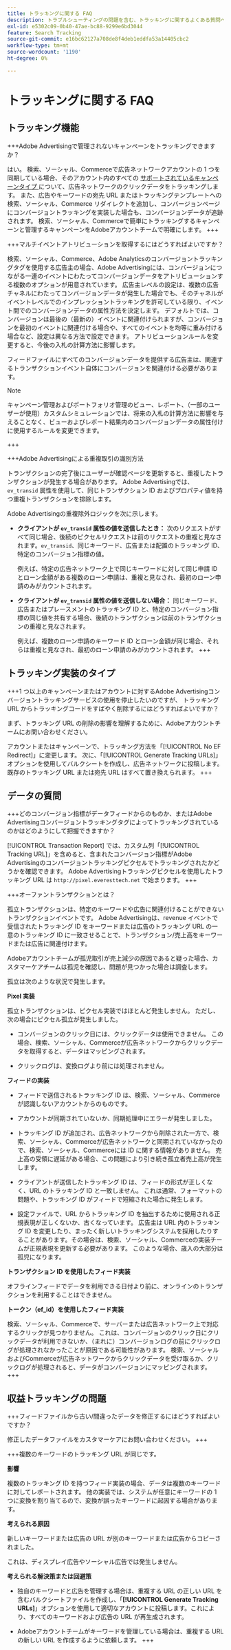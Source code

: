 ```yaml
---
title: トラッキングに関する FAQ
description: トラブルシューティングの問題を含む、トラッキングに関するよくある質問への回答を説明します。
exl-id: e5302c09-0b40-47ae-bc88-9299e6bd3044
feature: Search Tracking
source-git-commit: e16bc62127a708de8f4deb1eddfa53a14405cbc2
workflow-type: tm+mt
source-wordcount: '1190'
ht-degree: 0%

---
```


# トラッキングに関する FAQ

## トラッキング機能

+++Adobe Advertisingで管理されないキャンペーンをトラッキングできますか？

はい。 検索、ソーシャル、Commerceで広告ネットワークアカウントの 1 つを同期している場合、そのアカウント内のすべての [ サポートされているキャンペーンタイプ ](/help/search-social-commerce/introduction/supported-inventory.md) について、広告ネットワークのクリックデータをトラッキングします。 また、広告やキーワードの宛先 URL またはトラッキングテンプレートへの検索、ソーシャル、Commerce リダイレクトを追加し、コンバージョンページにコンバージョントラッキングを実装した場合も、コンバージョンデータが追跡されます。 検索、ソーシャル、Commerceで簡単にトラッキングするキャンペーンと管理するキャンペーンをAdobeアカウントチームで明確にします。
+++

+++マルチイベントアトリビューションを取得するにはどうすればよいですか？

検索、ソーシャル、Commerce、Adobe Analyticsのコンバージョントラッキングタグを使用する広告主の場合、Adobe Advertisingには、コンバージョンにつながる一連のイベントにわたってコンバージョンデータをアトリビューションする複数のオプションが用意されています。 広告主レベルの設定は、複数の広告チャネルにわたってコンバージョンデータが発生した場合でも、そのチャネルがイベントレベルでのインプレッショントラッキングを許可している限り、イベント間でのコンバージョンデータの属性方法を決定します。 デフォルトでは、コンバージョンは最後の（最新の）イベントに関連付けられますが、コンバージョンを最初のイベントに関連付ける場合や、すべてのイベントを均等に重み付ける場合など、設定は異なる方法で設定できます。 アトリビューションルールを変更すると、今後の入札の計算方法に影響します。

フィードファイルにすべてのコンバージョンデータを提供する広告主は、関連するトランザクションイベント自体にコンバージョンを関連付ける必要があります。

>[!NOTE]
>
>キャンペーン管理およびポートフォリオ管理のビュー、レポート、（一部のユーザーが使用）カスタムシミュレーションでは、将来の入札の計算方法に影響を与えることなく、ビューおよびレポート結果内のコンバージョンデータの属性付けに使用するルールを変更できます。

+++

+++Adobe Advertisingによる重複取引の識別方法

トランザクションの完了後にユーザーが確認ページを更新すると、重複したトランザクションが発生する場合があります。 Adobe Advertisingでは、`ev_transid` 属性を使用して、同じトランザクション ID およびプロパティ値を持つ重複トランザクションを排除します。

Adobe Advertisingの重複除外ロジックを次に示します。

* **クライアントが `ev_transid` 属性の値を送信したとき：** 次のリクエストがすべて同じ場合、後続のピクセルリクエストは前のリクエストの重複と見なされます。`ev_transid`、同じキーワード、広告または配置のトラッキング ID、特定のコンバージョン指標の値。

  例えば、特定の広告ネットワーク上で同じキーワードに対して同じ申請 ID とローン金額がある複数のローン申請は、重複と見なされ、最初のローン申請のみがカウントされます。

* **クライアントが `ev_transid` 属性の値を送信しない場合：** 同じキーワード、広告またはプレースメントのトラッキング ID と、特定のコンバージョン指標の同じ値を共有する場合、後続のトランザクションは前のトランザクションの重複と見なされます。

  例えば、複数のローン申請のキーワード ID とローン金額が同じ場合、それらは重複と見なされ、最初のローン申請のみがカウントされます。
+++

## トラッキング実装のタイプ

+++1 つ以上のキャンペーンまたはアカウントに対するAdobe Advertisingコンバージョントラッキングサービスの使用を停止したいのですが、 トラッキング URL からトラッキングコードをすばやく削除するにはどうすればよいですか？

まず、トラッキング URL の削除の影響を理解するために、Adobeアカウントチームにお問い合わせください。

アカウントまたはキャンペーンで、トラッキング方法を「[!UICONTROL No EF Redirect]」に変更します。 次に、「[!UICONTROL Generate Tracking URLs]」オプションを使用してバルクシートを作成し、広告ネットワークに投稿します。 既存のトラッキング URL または宛先 URL はすべて置き換えられます。
+++

## データの質問

+++どのコンバージョン指標がデータフィードからのものか、またはAdobe Advertisingコンバージョントラッキングタグによってトラッキングされているのかはどのようにして把握できますか？

[!UICONTROL Transaction Report] では、カスタム列「[!UICONTROL Tracking URL]」を含めると、含まれたコンバージョン指標がAdobe Advertisingのコンバージョントラッキングピクセルでトラッキングされたかどうかを確認できます。 Adobe Advertisingトラッキングピクセルを使用したトラッキング URL は `http://pixel.everesttech.net` で始まります。
+++

+++オーファントランザクションとは？

孤立トランザクションは、特定のキーワードや広告に関連付けることができないトランザクションイベントです。 Adobe Advertisingは、revenue イベントで受信されたトラッキング ID をキーワードまたは広告のトラッキング URL の一意のトラッキング ID に一致させることで、トランザクション/売上高をキーワードまたは広告に関連付けます。

Adobeアカウントチームが孤児取引が売上減少の原因であると疑った場合、カスタマーケアチームは孤児を確認し、問題が見つかった場合は調査します。

孤立は次のような状況で発生します。

**Pixel 実装**

孤立トランザクションは、ピクセル実装ではほとんど発生しません。 ただし、次の場合にピクセル孤立が発生しました。

* コンバージョンのクリック日には、クリックデータは使用できません。 この場合、検索、ソーシャル、Commerceが広告ネットワークからクリックデータを取得すると、データはマッピングされます。

* クリックログは、変換ログより前には処理されません。

**フィードの実装**

* フィードで送信されるトラッキング ID は、検索、ソーシャル、Commerceが認識しないアカウントからのものです。

* アカウントが同期されていないか、同期処理中にエラーが発生しました。

* トラッキング ID が追加され、広告ネットワークから削除された一方で、検索、ソーシャル、Commerceが広告ネットワークと同期されていなかったので、検索、ソーシャル、Commerceには ID に関する情報がありません。 売上高の受領に遅延がある場合、この問題により引き続き孤立者売上高が発生します。

* クライアントが送信したトラッキング ID は、フィードの形式が正しくなく、URL のトラッキング ID と一致しません。 これは通常、フォーマットの問題や、トラッキング ID がフィードで短縮された場合に発生します。

* 設定ファイルで、URL からトラッキング ID を抽出するために使用される正規表現が正しくないか、古くなっています。 広告主は URL 内のトラッキング ID を変更したり、まったく新しいトラッキングシステムを採用したりすることがあります。その場合は、検索、ソーシャル、Commerceの実装チームが正規表現を更新する必要があります。 このような場合、歳入の大部分は孤児になります。

**トランザクション ID を使用したフィード実装**

オフラインフィードでデータを利用できる日付より前に、オンラインのトランザクションを利用することはできません。

**トークン（ef_id）を使用したフィード実装**

検索、ソーシャル、Commerceで、サーバーまたは広告ネットワーク上で対応するクリックが見つかりません。 これは、コンバージョンのクリック日にクリックデータが利用できないか、（まれに）コンバージョンログの前にクリックログが処理されなかったことが原因である可能性があります。 検索、ソーシャルおよびCommerceが広告ネットワークからクリックデータを受け取るか、クリックログが処理されると、データがコンバージョンにマッピングされます。
+++

## 収益トラッキングの問題

+++フィードファイルから古い/間違ったデータを修正するにはどうすればよいですか？

修正したデータファイルをカスタマーケアにお問い合わせください。
+++

+++複数のキーワードのトラッキング URL が同じです。

**影響**

複数のトラッキング ID を持つフィード実装の場合、データは複数のキーワードに対してレポートされます。 他の実装では、システムが任意にキーワードの 1 つに変換を割り当てるので、変換が誤ったキーワードに起因する場合があります。

**考えられる原因**

新しいキーワードまたは広告の URL が別のキーワードまたは広告からコピーされました。

これは、ディスプレイ広告やソーシャル広告では発生しません。

**考えられる解決策または回避策**

* 独自のキーワードと広告を管理する場合は、重複する URL の正しい URL を含むバルクシートファイルを作成し、「**[!UICONTROL Generate Tracking URLs]**」オプションを使用して適切なアカウントに投稿します。これにより、すべてのキーワードおよび広告の URL が再生成されます。

* Adobeアカウントチームがキーワードを管理している場合は、重複する URL の新しい URL を作成するように依頼します。
+++
